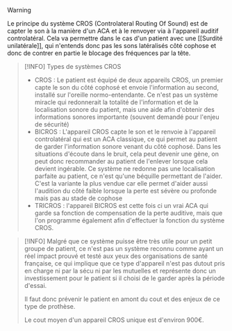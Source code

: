 >[!WARNING] 
>Le principe du système CROS (Controlateral Routing Of Sound) est de capter le son à la manière d'un ACA et à le renvoyer via à l'appareil auditif controlatéral. Cela va permettre dans le cas d'un patient avec une [[Surdité unilatérale]], qui n'entends donc pas les sons latéralisés côté cophose et donc de contrer en partie le blocage des fréquences par la tête.

>[!INFO] Types de systèmes CROS
> - CROS : Le patient est équipé de deux appareils CROS, un premier capte le son du côté cophosé et envoie l'information au second, installé sur l'oreille normo-entendante. Ce n'est pas un système miracle qui redonnerait la totalité de l'information et de la localisation sonore du patient, mais une aide afin d'obtenir des informations sonores importante (souvent demandé pour l'enjeu de sécurité)
> - BICROS :
> L'appareil CROS capte le son et le renvoie à l'appareil controlatéral qui est un ACA classique, ce qui permet au patient de garder l'information sonore venant du côté cophosé. Dans les situations d'écoute dans le bruit, cela peut devenir une gène, on peut donc recommander au patient de l'enlever lorsque cela devient ingérable. Ce système ne redonne pas une localisation parfaite au patient, ce n'est qu'une béquille permettant de l'aider.  C'est la variante la plus vendue car elle permet d'aider aussi l'audition du côté faible lorsque la perte est sévère ou profonde mais pas au stade de cophose
> - TRICROS :
> l'appareil BICROS est cette fois ci un vrai ACA qui garde sa fonction de compensation de la perte auditive, mais que l'on programme également afin d'effectuer la fonction du système CROS.

>[!INFO]
>Malgré que ce système puisse être très utile pour un petit groupe de patient, ce n'est pas un système reconnu comme ayant un réel impact prouvé et testé aux yeux des organisations de santé française, ce qui implique que ce type d'appareil n'est pas dutout pris en charge ni par la sécu ni par les mutuelles et représente donc un investissement pour le patient si il choisi de le garder après la période d'essai.
>
>Il faut donc prévenir le patient en amont du cout et des enjeux de ce type de prothèse.
>
>Le cout moyen d'un appareil CROS unique est d'environ 900€.

